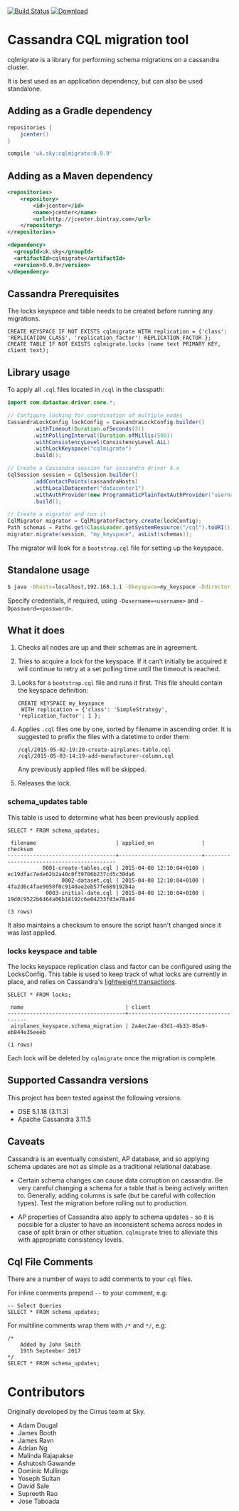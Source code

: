 [![Build Status](https://travis-ci.com/sky-uk/cqlmigrate.svg?branch=master)](https://travis-ci.com/sky-uk/cqlmigrate)
[![Download](https://api.bintray.com/packages/sky-uk/oss-maven/cqlmigrate/images/download.svg) ](https://bintray.com/sky-uk/oss-maven/cqlmigrate/_latestVersion)

# Cassandra CQL migration tool

cqlmigrate is a library for performing schema migrations on a cassandra cluster.

It is best used as an application dependency, but can also be used standalone.

## Adding as a Gradle dependency

```groovy
repositories {
    jcenter()
}

compile 'uk.sky:cqlmigrate:0.9.9'
```

## Adding as a Maven dependency

```xml
<repositories>
    <repository>
        <id>jcenter</id>
        <name>jcenter</name>
        <url>http://jcenter.bintray.com</url>
    </repository>
</repositories>

<dependency>
  <groupId>uk.sky</groupId>
  <artifactId>cqlmigrate</artifactId>
  <version>0.9.8</version>
</dependency>
```

## Cassandra Prerequisites

The locks keyspace and table needs to be created before running any migrations.

    CREATE KEYSPACE IF NOT EXISTS cqlmigrate WITH replication = {'class': 'REPLICATION_CLASS', 'replication_factor': REPLICATION_FACTOR };
    CREATE TABLE IF NOT EXISTS cqlmigrate.locks (name text PRIMARY KEY, client text);

## Library usage

To apply all `.cql` files located in `/cql` in the classpath:

```java
import com.datastax.driver.core.*;

// Configure locking for coordination of multiple nodes
CassandraLockConfig lockConfig = CassandraLockConfig.builder()
        .withTimeout(Duration.ofSeconds(3))
        .withPollingInterval(Duration.ofMillis(500))
        .withConsistencyLevel(ConsistencyLevel.ALL)
        .withLockKeyspace("cqlmigrate")
        .build();

// Create a Cassandra session for cassandra driver 4.x
CqlSession session = CqlSession.builder()
        .addContactPoints(cassandraHosts)
        .withLocalDatacenter("datacenter1")
        .withAuthProvider(new ProgrammaticPlainTextAuthProvider("username", "password"))
        .build();

// Create a migrator and run it
CqlMigrator migrator = CqlMigratorFactory.create(lockConfig);
Path schemas = Paths.get(ClassLoader.getSystemResource("/cql").toURI());
migrator.migrate(session, "my_keyspace", asList(schemas));
```

The migrator will look for a `bootstrap.cql` file for setting up the keyspace.

## Standalone usage

```sh
$ java -Dhosts=localhost,192.168.1.1 -Dkeyspace=my_keyspace -Ddirectories=cql-common,cql-local -jar cqlmigrate.jar
```

Specify credentials, if required, using `-Dusername=<username>` and `-Dpassword=<password>`.

## What it does

1. Checks all nodes are up and their schemas are in agreement.

2. Tries to acquire a lock for the keyspace. If it can't initially be acquired it will continue to retry at a set polling time until the timeout is reached.

3. Looks for a `bootstrap.cql` file and runs it first. This file should contain the keyspace definition:

    ```
    CREATE KEYSPACE my_keyspace
     WITH replication = {'class': 'SimpleStrategy', 'replication_factor': 1 };
    ```

4. Applies `.cql` files one by one, sorted by filename in ascending order. It is suggested to prefix
   the files with a datetime to order them:

   ```
   /cql/2015-05-02-19:20-create-airplanes-table.cql
   /cql/2015-05-03-14:19-add-manufacturer-column.cql
   ```

   Any previously applied files will be skipped.

5. Releases the lock.

### schema_updates table

This table is used to determine what has been previously applied.

    SELECT * FROM schema_updates;

     filename                         | applied_on               | checksum
    ----------------------------------+--------------------------+------------------------------------------
               0001-create-tables.cql | 2015-04-08 12:10:04+0100 | ec19dfac7ede62b2a40c0f39706b237cd5c30da6
                     0002-dataset.cql | 2015-04-08 12:10:04+0100 | 4fa2d6c4fae9950f0c9140ae2eb57fe689192b4a
                0003-initial-date.cql | 2015-04-08 12:10:04+0100 | 19d0c9522b6464a06b18192c6e04233f83e78a84

    (3 rows)

It also maintains a checksum to ensure the script hasn't changed since it was last applied.

### locks keyspace and table

The locks keyspace replication class and factor can be configured using the LocksConfig.
This table is used to keep track of what locks are currently in place, and relies on
Cassandra's [lightweight transactions](https://docs.datastax.com/en/cassandra/2.0/cassandra/dml/dml_ltwt_transaction_c.html).

    SELECT * FROM locks;

     name                                | client
    -------------------------------------+--------------------------------------
     airplanes_keyspace.schema_migration | 2a4ec2ae-d3d1-4b33-86a9-eb844e35eeeb

    (1 rows)

Each lock will be deleted by `cqlmigrate` once the migration is complete.

## Supported Cassandra versions

This project has been tested against the following versions:
* DSE 5.1.18 (3.11.3)
* Apache Cassandra 3.11.5

## Caveats

Cassandra is an eventually consistent, AP database, and so applying schema updates are not as simple
as a traditional relational database.

* Certain schema changes can cause data corruption on cassandra. Be very careful changing a schema for a
  table that is being actively written to. Generally, adding columns is safe (but be careful with
  collection types). Test the migration before rolling out to production.

* AP properties of Cassandra also apply to schema updates - so it is possible for a cluster to have an
  inconsistent schema across nodes in case of split brain or other situation. `cqlmigrate` tries to
  alleviate this with appropriate consistency levels.

## Cql File Comments

There are a number of ways to add comments to your `cql` files. 

For inline comments prepend `--` to your comment, e.g:

    -- Select Queries
    SELECT * FROM schema_updates;

For multiline comments wrap them with `/*` and `*/`, e.g:

    /*
        Added by John Smith
        19th September 2017
    */
    SELECT * FROM schema_updates;

# Contributors

Originally developed by the Cirrus team at Sky.

- Adam Dougal
- James Booth
- James Ravn
- Adrian Ng
- Malinda Rajapakse
- Ashutosh Gawande
- Dominic Mullings
- Yoseph Sultan
- David Sale
- Supreeth Rao
- Jose Taboada
